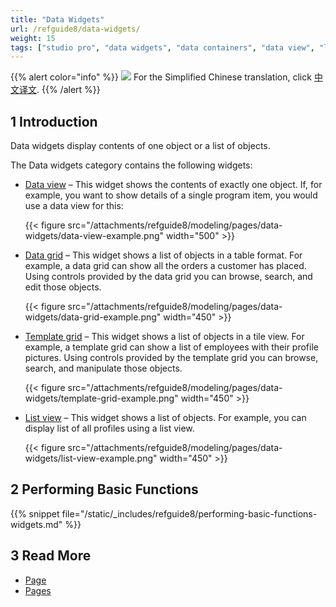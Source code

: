 ```yaml
---
title: "Data Widgets"
url: /refguide8/data-widgets/
weight: 15
tags: ["studio pro", "data widgets", "data containers", "data view", "list view", "data grid"]
---
```


{{% alert color="info" %}}
<img src="/attachments/china.png" class="d-inline-block" /> For the Simplified Chinese translation, click [中文译文](https://cdn.mendix.tencent-cloud.com/documentation/refguide8/data-widgets.pdf).
{{% /alert %}}

## 1 Introduction

Data widgets display contents of one object or a list of objects. 

The Data widgets category contains the following widgets:

* [Data view](/refguide8/data-view/) – This widget shows the contents of exactly one object. If, for example, you want to show details of a single program item, you would use a data view for this:

    {{< figure src="/attachments/refguide8/modeling/pages/data-widgets/data-view-example.png"   width="500"  >}}

* [Data grid](/refguide8/data-grid/) – This widget shows a list of objects in a table format. For example, a data grid can show all the orders a customer has placed. Using controls provided by the data grid you can browse, search, and edit those objects.

    {{< figure src="/attachments/refguide8/modeling/pages/data-widgets/data-grid-example.png"   width="450"  >}}

* [Template grid](/refguide8/template-grid/) – This widget shows a list of objects in a tile view. For example, a template grid can show a list of employees with their profile pictures. Using controls provided by the template grid you can browse, search, and manipulate those objects.

    {{< figure src="/attachments/refguide8/modeling/pages/data-widgets/template-grid-example.png"   width="450"  >}}

* [List view](/refguide8/list-view/) – This widget shows a list of objects. For example, you can display list of all profiles using a list view. 

    {{< figure src="/attachments/refguide8/modeling/pages/data-widgets/list-view-example.png"   width="450"  >}}

## 2 Performing Basic Functions

{{% snippet file="/static/_includes/refguide8/performing-basic-functions-widgets.md" %}}

## 3 Read More

* [Page](/refguide8/page/)
* [Pages](/refguide8/pages/)
